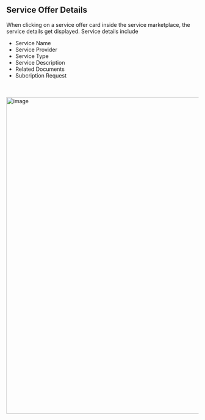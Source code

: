 ## Service Offer Details

When clicking on a service offer card inside the service marketplace, the service details get displayed.
Service details include

- Service Name
- Service Provider
- Service Type
- Service Description
- Related Documents
- Subcription Request

<br>
<br>

<img width="830" alt="image" src="https://user-images.githubusercontent.com/94133633/219153546-33ecea05-8f0f-4648-8636-79636344d360.png">

<br>
<br>
